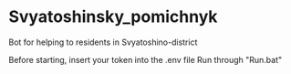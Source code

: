 # Svyatoshinsky_pomichnyk
Bot for helping to residents in Svyatoshino-district


Before starting, insert your token into the .env file
Run through "Run.bat"
